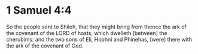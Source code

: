 # 1 Samuel 4:4

So the people sent to Shiloh, that they might bring from thence the ark of the covenant of the LORD of hosts, which dwelleth [between] the cherubims: and the two sons of Eli, Hophni and Phinehas, [were] there with the ark of the covenant of God.